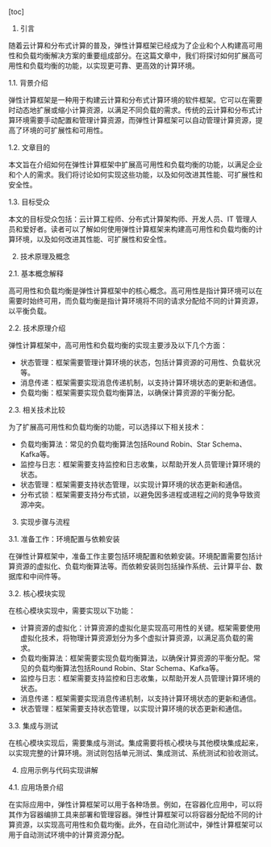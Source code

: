 
[toc]                    
                
                
1. 引言

随着云计算和分布式计算的普及，弹性计算框架已经成为了企业和个人构建高可用性和负载均衡解决方案的重要组成部分。在这篇文章中，我们将探讨如何扩展高可用性和负载均衡的功能，以实现更可靠、更高效的计算环境。

1.1. 背景介绍

弹性计算框架是一种用于构建云计算和分布式计算环境的软件框架。它可以在需要时动态地扩展或缩小计算资源，以满足不同负载的需求。传统的云计算和分布式计算环境需要手动配置和管理计算资源，而弹性计算框架可以自动管理计算资源，提高了环境的可扩展性和可用性。

1.2. 文章目的

本文旨在介绍如何在弹性计算框架中扩展高可用性和负载均衡的功能，以满足企业和个人的需求。我们将讨论如何实现这些功能，以及如何改进其性能、可扩展性和安全性。

1.3. 目标受众

本文的目标受众包括：云计算工程师、分布式计算架构师、开发人员、IT 管理人员和爱好者。读者可以了解如何使用弹性计算框架来构建高可用性和负载均衡的计算环境，以及如何改进其性能、可扩展性和安全性。

2. 技术原理及概念

2.1. 基本概念解释

高可用性和负载均衡是弹性计算框架中的核心概念。高可用性是指计算环境可以在需要时始终可用，而负载均衡是指计算环境将不同的请求分配给不同的计算资源，以平衡负载。

2.2. 技术原理介绍

弹性计算框架中，高可用性和负载均衡的实现主要涉及以下几个方面：

- 状态管理：框架需要管理计算环境的状态，包括计算资源的可用性、负载状况等。
- 消息传递：框架需要实现消息传递机制，以支持计算环境状态的更新和通信。
- 负载均衡：框架需要实现负载均衡算法，以确保计算资源的平衡分配。

2.3. 相关技术比较

为了扩展高可用性和负载均衡的功能，可以选择以下相关技术：

- 负载均衡算法：常见的负载均衡算法包括Round Robin、Star Schema、Kafka等。
- 监控与日志：框架需要支持监控和日志收集，以帮助开发人员管理计算环境的状态。
- 状态管理：框架需要支持状态管理，以实现计算环境的状态更新和通信。
- 分布式锁：框架需要支持分布式锁，以避免因多进程或进程之间的竞争导致资源冲突。

3. 实现步骤与流程

3.1. 准备工作：环境配置与依赖安装

在弹性计算框架中，准备工作主要包括环境配置和依赖安装。环境配置需要包括计算资源的虚拟化、负载均衡算法等。而依赖安装则包括操作系统、云计算平台、数据库和中间件等。

3.2. 核心模块实现

在核心模块实现中，需要实现以下功能：

- 计算资源的虚拟化：计算资源的虚拟化是实现高可用性的关键。框架需要使用虚拟化技术，将物理计算资源划分为多个虚拟计算资源，以满足高负载的需求。
- 负载均衡算法：框架需要实现负载均衡算法，以确保计算资源的平衡分配。常见的负载均衡算法包括Round Robin、Star Schema、Kafka等。
- 监控与日志：框架需要支持监控和日志收集，以帮助开发人员管理计算环境的状态。
- 消息传递：框架需要实现消息传递机制，以支持计算环境状态的更新和通信。
- 状态管理：框架需要支持状态管理，以实现计算环境的状态更新和通信。

3.3. 集成与测试

在核心模块实现后，需要集成与测试。集成需要将核心模块与其他模块集成起来，以实现完整的计算环境。测试则包括单元测试、集成测试、系统测试和验收测试。

4. 应用示例与代码实现讲解

4.1. 应用场景介绍

在实际应用中，弹性计算框架可以用于各种场景。例如，在容器化应用中，可以将其作为容器编排工具来部署和管理容器。弹性计算框架可以将容器分配给不同的计算资源，以实现高可用性和负载均衡。此外，在自动化测试中，弹性计算框架可以用于自动测试环境中的计算资源分配。

